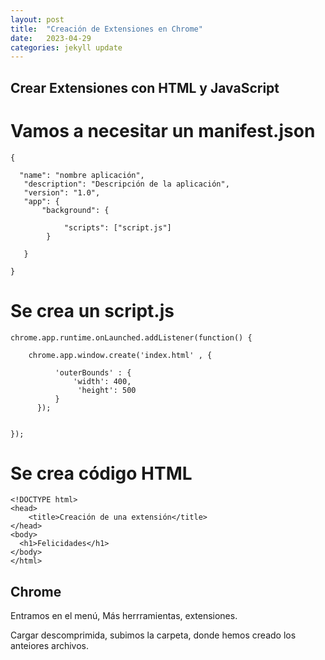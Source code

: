 ```yaml
---
layout: post
title:  "Creación de Extensiones en Chrome"
date:   2023-04-29
categories: jekyll update
---
```



## Crear Extensiones con HTML y JavaScript

# Vamos a necesitar un manifest.json

~~~~
{

  "name": "nombre aplicación",
   "description": "Descripción de la aplicación",
   "version": "1.0",
   "app": {
       "background": {
       
            "scripts": ["script.js"]
        }
   
   }

}

~~~~

# Se crea un script.js

~~~~
chrome.app.runtime.onLaunched.addListener(function() {
  
    chrome.app.window.create('index.html' , {
    
          'outerBounds' : {
              'width': 400,
               'height': 500
          }
      });


});

~~~~


# Se crea código HTML

~~~~
<!DOCTYPE html>
<head>
    <title>Creación de una extensión</title>
</head>
<body>
  <h1>Felicidades</h1>
</body>
</html>
~~~~


## Chrome

Entramos en el menú, Más herrramientas, extensiones.


Cargar descomprimida, subimos la carpeta, donde hemos creado los anteiores archivos.
